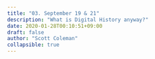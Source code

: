 ```yaml
---
title: "03. September 19 & 21"
description: "What is Digital History anyway?"
date: 2020-01-28T00:10:51+09:00
draft: false
author: "Scott Coleman"
collapsible: true
---
```

